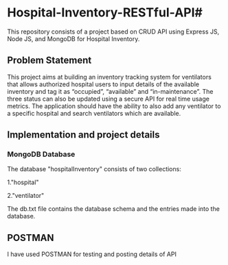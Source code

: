 # Hospital-Inventory-RESTful-API#
This repository consists of a project based on CRUD API using Express JS, Node JS, and MongoDB for Hospital Inventory.
## Problem Statement ##
This project aims at building an inventory tracking system for ventilators that allows authorized hospital users to input details of the available inventory and tag it as “occupied”, “available” and “in-maintenance”. The three status can also be updated using a secure API for real time usage metrics. The application should have the ability to also add any ventilator to a specific hospital and search ventilators which are available.
## Implementation and project details ##
### MongoDB Database ###
The database "hospitalInventory" consists of two collections:

1."hospital"

2."ventilator"

The db.txt file contains the database schema and the entries made into the database.
## POSTMAN ##
I have used POSTMAN for testing and posting details of API
